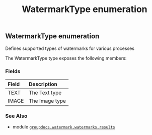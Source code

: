 ﻿---
title: WatermarkType enumeration
second_title: GroupDocs.Watermark for Python via .NET API References
description: 
type: docs
url: /python-net/groupdocs.watermark.watermarks.results/watermarktype/
is_root: false
weight: 60
---

## WatermarkType enumeration

Defines supported types of watermarks for various processes



The WatermarkType type exposes the following members:

### Fields
| Field | Description |
| :- | :- |
| TEXT | The Text type |
| IMAGE | The Image type |



### See Also
* module [`groupdocs.watermark.watermarks.results`](..)
